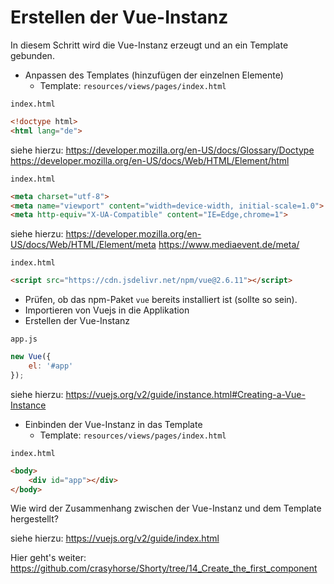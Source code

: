 # Erstellen der Vue-Instanz

In diesem Schritt wird die Vue-Instanz erzeugt und an ein Template gebunden.

* Anpassen des Templates (hinzufügen der einzelnen Elemente)
  * Template: `resources/views/pages/index.html`

`index.html`
```html
<!doctype html>
<html lang="de">
```

siehe hierzu: 
  https://developer.mozilla.org/en-US/docs/Glossary/Doctype
  https://developer.mozilla.org/en-US/docs/Web/HTML/Element/html

`index.html`
```html
<meta charset="utf-8">
<meta name="viewport" content="width=device-width, initial-scale=1.0">
<meta http-equiv="X-UA-Compatible" content="IE=Edge,chrome=1">
```

siehe hierzu:
  https://developer.mozilla.org/en-US/docs/Web/HTML/Element/meta
  https://www.mediaevent.de/meta/

`index.html`
```html
<script src="https://cdn.jsdelivr.net/npm/vue@2.6.11"></script>
```

* Prüfen, ob das npm-Paket `vue` bereits installiert ist (sollte so sein).
* Importieren von Vuejs in die Applikation
* Erstellen der Vue-Instanz

`app.js`
```javascript
new Vue({
    el: '#app'
});
```

siehe hierzu: https://vuejs.org/v2/guide/instance.html#Creating-a-Vue-Instance

* Einbinden der Vue-Instanz in das Template
  * Template: `resources/views/pages/index.html`

`index.html`
```html
<body>
    <div id="app"></div>
</body>
```

Wie wird der Zusammenhang zwischen der Vue-Instanz und dem Template hergestellt?

siehe hierzu: https://vuejs.org/v2/guide/index.html




Hier geht's weiter: https://github.com/crasyhorse/Shorty/tree/14_Create_the_first_component